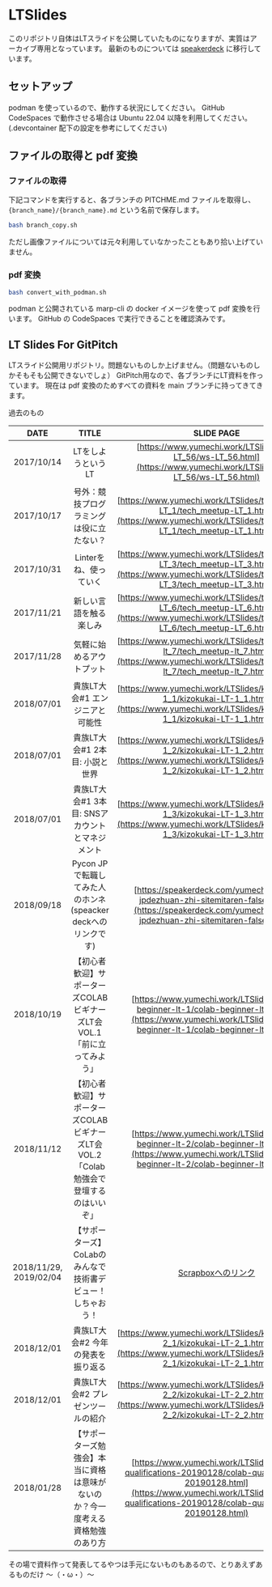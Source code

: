 # LTSlides

このリポジトリ自体はLTスライドを公開していたものになりますが、実質はアーカイブ専用となっています。
最新のものについては [speakerdeck](https://speakerdeck.com/yumechi) に移行しています。

## セットアップ

podman を使っているので、動作する状況にしてください。
GitHub CodeSpaces で動作させる場合は Ubuntu 22.04 以降を利用してください。
(.devcontainer 配下の設定を参考にしてください)

## ファイルの取得と pdf 変換
### ファイルの取得

下記コマンドを実行すると、各ブランチの PITCHME.md ファイルを取得し、 `{branch_name}/{branch_name}.md` という名前で保存します。

```bash
bash branch_copy.sh
```

ただし画像ファイルについては元々利用していなかったこともあり拾い上げていません。

### pdf 変換

```bash
bash convert_with_podman.sh
```

podman と公開されている marp-cli の docker イメージを使って pdf 変換を行います。
GitHub の CodeSpaces で実行できることを確認済みです。

## LT Slides For GitPitch

LTスライド公開用リポジトリ。問題ないものしか上げません。（問題ないものしかそもそも公開できないでしょ）
GitPitch用なので、各ブランチにLT資料を作っています。
現在は pdf 変換のためすべての資料を main ブランチに持ってきてきます。

過去のもの

|DATE|TITLE|SLIDE PAGE|
|:-:|:-:|:-:|
| 2017/10/14 | LTをしようというLT| [https://www.yumechi.work/LTSlides/ws-LT_56/ws-LT_56.html](https://www.yumechi.work/LTSlides/ws-LT_56/ws-LT_56.html) |
| 2017/10/17 | 号外：競技プログラミングは役に立たない？| [https://www.yumechi.work/LTSlides/tech_meetup-LT_1/tech_meetup-LT_1.html](https://www.yumechi.work/LTSlides/tech_meetup-LT_1/tech_meetup-LT_1.html) |
| 2017/10/31 | Linterをね、使っていく | [https://www.yumechi.work/LTSlides/tech_meetup-LT_3/tech_meetup-LT_3.html](https://www.yumechi.work/LTSlides/tech_meetup-LT_3/tech_meetup-LT_3.html) |
| 2017/11/21 | 新しい言語を触る楽しみ | [https://www.yumechi.work/LTSlides/tech_meetup-LT_6/tech_meetup-LT_6.html](https://www.yumechi.work/LTSlides/tech_meetup-LT_6/tech_meetup-LT_6.html) |
| 2017/11/28 | 気軽に始めるアウトプット | [https://www.yumechi.work/LTSlides/tech_meetup-lt_7/tech_meetup-lt_7.html](https://www.yumechi.work/LTSlides/tech_meetup-lt_7/tech_meetup-lt_7.html) |
| 2018/07/01 | 貴族LT大会#1 エンジニアと可能性 | [https://www.yumechi.work/LTSlides/kizokukai-LT-1_1/kizokukai-LT-1_1.html](https://www.yumechi.work/LTSlides/kizokukai-LT-1_1/kizokukai-LT-1_1.html) |
| 2018/07/01 | 貴族LT大会#1 2本目: 小説と世界 | [https://www.yumechi.work/LTSlides/kizokukai-LT-1_2/kizokukai-LT-1_2.html](https://www.yumechi.work/LTSlides/kizokukai-LT-1_2/kizokukai-LT-1_2.html) |
| 2018/07/01 | 貴族LT大会#1 3本目: SNSアカウントとマネジメント | [https://www.yumechi.work/LTSlides/kizokukai-LT-1_3/kizokukai-LT-1_3.html](https://www.yumechi.work/LTSlides/kizokukai-LT-1_3/kizokukai-LT-1_3.html) |
| 2018/09/18 | Pycon JPで転職してみた人のホンネ(speacker deckへのリンクです) | [https://speakerdeck.com/yumechi/pycon-jpdezhuan-zhi-sitemitaren-falsehonne](https://speakerdeck.com/yumechi/pycon-jpdezhuan-zhi-sitemitaren-falsehonne) |
| 2018/10/19 | 【初心者歓迎】サポーターズCOLABビギナーズLT会VOL.1 「前に立ってみよう」 | [https://www.yumechi.work/LTSlides/colab-beginner-lt-1/colab-beginner-lt-1.html](https://www.yumechi.work/LTSlides/colab-beginner-lt-1/colab-beginner-lt-1.html) |
| 2018/11/12 | 【初心者歓迎】サポーターズCOLABビギナーズLT会VOL.2 「Colab勉強会で登壇するのはいいぞ」 | [https://www.yumechi.work/LTSlides/colab-beginner-lt-2/colab-beginner-lt-2.html](https://www.yumechi.work/LTSlides/colab-beginner-lt-2/colab-beginner-lt-2.html) |
| 2018/11/29, 2019/02/04 | 【サポーターズ】CoLabのみんなで技術書デビュー！しちゃおう！ | [Scrapboxへのリンク](https://scrapbox.io/yumechi/%E3%80%90%E3%82%B5%E3%83%9D%E3%83%BC%E3%82%BF%E3%83%BC%E3%82%BA%E3%80%91CoLab%E3%81%AE%E3%81%BF%E3%82%93%E3%81%AA%E3%81%A7%E6%8A%80%E8%A1%93%E6%9B%B8%E3%83%87%E3%83%93%E3%83%A5%E3%83%BC%EF%BC%81%E3%81%97%E3%81%A1%E3%82%83%E3%81%8A%E3%81%86%EF%BC%81) |
| 2018/12/01 | 貴族LT大会#2 今年の発表を振り返る | [https://www.yumechi.work/LTSlides/kizokukai-LT-2_1/kizokukai-LT-2_1.html](https://www.yumechi.work/LTSlides/kizokukai-LT-2_1/kizokukai-LT-2_1.html) |
| 2018/12/01 | 貴族LT大会#2 プレゼンツールの紹介 | [https://www.yumechi.work/LTSlides/kizokukai-LT-2_2/kizokukai-LT-2_2.html](https://www.yumechi.work/LTSlides/kizokukai-LT-2_2/kizokukai-LT-2_2.html) |
| 2018/01/28 | 【サポーターズ勉強会】本当に資格は意味がないのか？今一度考える資格勉強のあり方 | [https://www.yumechi.work/LTSlides/colab-qualifications-20190128/colab-qualifications-20190128.html](https://www.yumechi.work/LTSlides/colab-qualifications-20190128/colab-qualifications-20190128.html) |

その場で資料作って発表してるやつは手元にないものもあるので、とりあえずあるものだけ 〜（・ω・）〜
